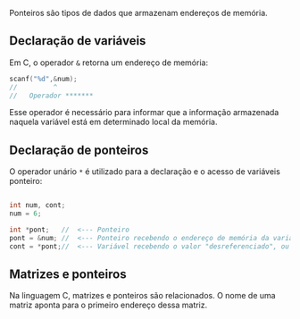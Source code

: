 
Ponteiros são tipos de dados que armazenam endereços de memória.

## Declaração de variáveis

Em C, o operador ```&``` retorna um endereço de memória:

```c
scanf("%d",&num);
//         ^
//   Operador ******* 


```

Esse operador é necessário para informar que a informação armazenada naquela variável está em determinado local da memória.

## Declaração de ponteiros

O operador unário ```*``` é utilizado para a declaração e o acesso de variáveis ponteiro:

```c

int num, cont;
num = 6;

int *pont;   //  <--- Ponteiro
pont = &num; //  <--- Ponteiro recebendo o endereço de memória da variável num
cont = *pont;//  <--- Variável recebendo o valor "desreferenciado", ou seja, o valor armazenado no endereço de memória armazenado pelo ponteiro
```

## Matrizes e ponteiros

Na linguagem C, matrizes e ponteiros são relacionados. O nome de uma matriz aponta para o primeiro endereço dessa matriz.

